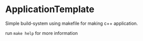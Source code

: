 # ApplicationTemplate
Simple build-system using makefile for making c++ application.

run `make help` for more information